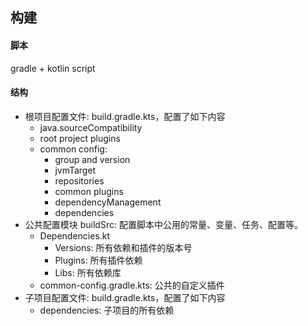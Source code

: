 
## 构建 ##

#### 脚本 ####

gradle + kotlin script

#### 结构 ####

- 根项目配置文件: build.gradle.kts，配置了如下内容
	- java.sourceCompatibility
	- root project plugins
	- common config:
		- group and version
		- jvmTarget
		- repositories
		- common plugins
		- dependencyManagement
		- dependencies
- 公共配置模块 buildSrc: 配置脚本中公用的常量、变量、任务、配置等。
	- Dependencies.kt
		- Versions: 所有依赖和插件的版本号
		- Plugins: 所有插件依赖
		- Libs: 所有依赖库
	- common-config.gradle.kts: 公共的自定义插件
- 子项目配置文件: build.gradle.kts，配置了如下内容
	- dependencies: 子项目的所有依赖

